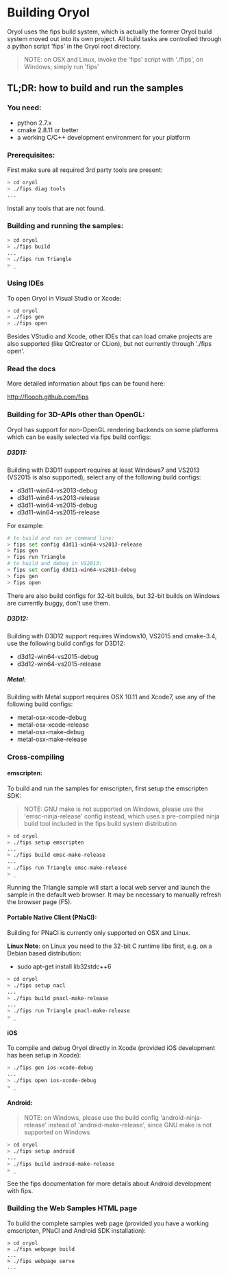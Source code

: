 # Building Oryol

Oryol uses the fips build system, which is actually the former
Oryol build system moved out into its own project. All build tasks
are controlled through a python script 'fips' in the Oryol root
directory.

>NOTE: on OSX and Linux, invoke the 'fips' script with './fips', on Windows, 
simply run 'fips'

## TL;DR: how to build and run the samples

### You need:

- python 2.7.x
- cmake 2.8.11 or better
- a working C/C++ development environment for your platform

### Prerequisites:

First make sure all required 3rd party tools are present:

```bash
> cd oryol
> ./fips diag tools
...
```

Install any tools that are not found.

### Building and running the samples:

```bash
> cd oryol
> ./fips build
...
> ./fips run Triangle
> _
```

### Using IDEs

To open Oryol in Visual Studio or Xcode:

```bash
> cd oryol
> ./fips gen
> ./fips open
```

Besides VStudio and Xcode, other IDEs that can load cmake projects
are also supported (like QtCreator or CLion), but not currently
through './fips open'.

### Read the docs

More detailed information about fips can be found here:

http://floooh.github.com/fips

### Building for 3D-APIs other than OpenGL:

Oryol has support for non-OpenGL rendering backends on some platforms which
can be easily selected via fips build configs:

##### D3D11:

Building with D3D11 support requires at least Windows7 and VS2013 (VS2015
is also supported), select any of the following build configs:

- d3d11-win64-vs2013-debug
- d3d11-win64-vs2013-release
- d3d11-win64-vs2015-debug
- d3d11-win64-vs2015-release

For example:

```bash
# to build and run on command line:
> fips set config d3d11-win64-vs2013-release
> fips gen
> fips run Triangle
# to build and debug in VS2013:
> fips set config d3d11-win64-vs2013-debug
> fips gen
> fips open
```

There are also build configs for 32-bit builds, but 32-bit builds on Windows
are currently buggy, don't use them.

##### D3D12:

Building with D3D12 support requires Windows10, VS2015 and cmake-3.4, use
the following build configs for D3D12:

- d3d12-win64-vs2015-debug
- d3d12-win64-vs2015-release

##### Metal:

Building with Metal support requires OSX 10.11 and Xcode7, use any of the 
following build configs:

- metal-osx-xcode-debug
- metal-osx-xcode-release
- metal-osx-make-debug
- metal-osx-make-release


### Cross-compiling

#### emscripten:

To build and run the samples for emscripten, first setup the emscripten SDK:

> NOTE: GNU make is not supported on Windows, please use the 'emsc-ninja-release'
> config instead, which uses a pre-compiled ninja build tool included in the
> fips build system distribution

```bash
> cd oryol
> ./fips setup emscripten
...
> ./fips build emsc-make-release
...
> ./fips run Triangle emsc-make-release
> _
```

Running the Triangle sample will start a local web server and launch the
sample in the default web browser. It may be necessary to manually 
refresh the browser page (F5).

#### Portable Native Client (PNaCl):

Building for PNaCl is currently only supported on OSX and Linux.

**Linux Note**: on Linux you need to the 32-bit C runtime libs first, e.g. on
a Debian based distribution:

* sudo apt-get install lib32stdc++6

```bash
> cd oryol
> ./fips setup nacl
...
> ./fips build pnacl-make-release
...
> ./fips run Triangle pnacl-make-release
> _
```

#### iOS

To compile and debug Oryol directly in Xcode (provided iOS development
has been setup in Xcode):

```bash
> ./fips gen ios-xcode-debug
...
> ./fips open ios-xcode-debug
> _
```

#### Android:

> NOTE: on Windows, please use the build config 'android-ninja-release' instead
> of 'android-make-release', since GNU make is not supported on Windows

```bash
> cd oryol
> ./fips setup android
...
> ./fips build android-make-release
> _
```

See the fips documentation for more details about Android development
with fips.


### Building the Web Samples HTML page

To build the complete samples web page (provided you have a working emscripten,
PNaCl and Android SDK installation):

```
> cd oryol
> ./fips webpage build
...
> ./fips webpage serve
...
```

